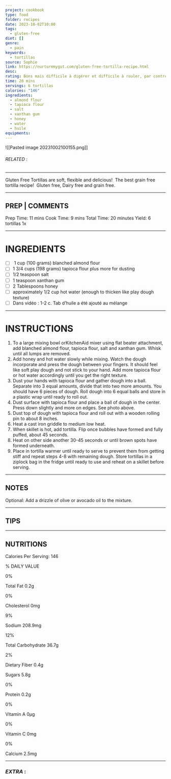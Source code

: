 ```yaml
---
project: cookbook
type: food
folder: recipes
date: 2023-10-02T10:00
tags:
  - gluten-free
diet: []
genre:
  - pain
keywords:
  - tortillas
source: Sophie
link: https://nurturemygut.com/gluten-free-tortilla-recipe.html
desc: 
rating: Bons mais difficile à digérer et difficile à rouler, par contre peuvent être mangés comme une pizza
time: 20 mins
servings: 6 tortillas
calories: "146"
ingredients:
  - almond flour
  - tapioca flour
  - salt
  - xanthan gum
  - honey
  - water
  - huile
equipments:
---
```


![[Pasted image 20231002100155.png]]
###### *RELATED* : 
---
Gluten Free Tortillas are soft, flexible and delicious!  The best grain free tortilla recipe!  Gluten free, Dairy free and grain free.

---
## PREP | COMMENTS

Prep Time: 11 mins Cook Time: 9 mins Total Time: 20 minutes Yield: 6 tortillas 1x

---
# INGREDIENTS

- [ ]  1 cup (100 grams) blanched almond flour
- [ ] 1 3/4 cups (198 grams) tapioca flour plus more for dusting
- [ ] 1/2 teaspoon salt
- [ ] 1 teaspoon xanthan gum
- [ ] 2 Tablespoons honey
- [ ] approximately 1/2 cup hot water (enough to thicken like play dough texture)
- [ ] Dans vidéo : 1-2 c. Tab d’huile a été ajouté au mélange

---
# INSTRUCTIONS

1. To a large mixing bowl orKitchenAid mixer using flat beater attachment, add blanched almond flour, tapioca flour, salt and xanthan gum. Whisk until all lumps are removed.
2. Add honey and hot water slowly while mixing. Watch the dough incorporate and press the dough between your fingers. It should feel like soft play dough and not stick to your hand. Add more tapioca flour or hot water accordingly until you get the right texture.
3. Dust your hands with tapioca flour and gather dough into a ball. Separate into 3 equal amounts, divide that into two more amounts. You should have 6 pieces of dough. Roll dough into 6 equal balls and store in a plastic wrap until ready to roll out.
4. Dust surface with tapioca flour and place a ball of dough in the center. Press down slightly and more on edges. See photo above.
5. Dust top of dough with tapioca flour and roll out with a wooden rolling pin to about 8 inches.
6. Heat a cast iron griddle to medium low heat.
7. When skillet is hot, add tortilla. Flip once bubbles have formed and fully puffed, about 45 seconds.
8. Heat on other side another 30-45 seconds or until brown spots have formed underneath.
9. Place in tortilla warmer until ready to serve to prevent them from getting stiff and repeat steps 4-8 with remaining dough. Store tortillas in a ziplock bag in the fridge until ready to use and reheat on a skillet before serving.

---
## NOTES

Optional: Add a drizzle of olive or avocado oil to the mixture.

---
## TIPS



---
## NUTRITIONS

Calories Per Serving: 146

% DAILY VALUE

0%

Total Fat 0.2g

0%

Cholesterol 0mg

9%

Sodium 208.9mg

12%

Total Carbohydrate 36.7g

2%

Dietary Fiber 0.4g

Sugars 5.8g

0%

Protein 0.2g

0%

Vitamin A 0µg

0%

Vitamin C 0mg

0%

Calcium 2.5mg

---
### *EXTRA* :



